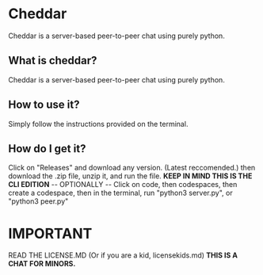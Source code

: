 # Cheddar
Cheddar is a server-based peer-to-peer chat using purely python.
## What is cheddar?
Cheddar is a server-based peer-to-peer chat using purely python.
## How to use it?
Simply follow the instructions provided on the terminal.
## How do I get it?
Click on "Releases" and download any version. (Latest reccomended.) then download the .zip file, unzip it, and run the file. **KEEP IN MIND THIS IS THE CLI EDITION**
-- OPTIONALLY --
Click on code, then codespaces, then create a codespace, then in the terminal, run "python3 server.py", or "python3 peer.py"
# IMPORTANT
READ THE LICENSE.MD (Or if you are a kid, licensekids.md)
**THIS IS A CHAT FOR MINORS.**
